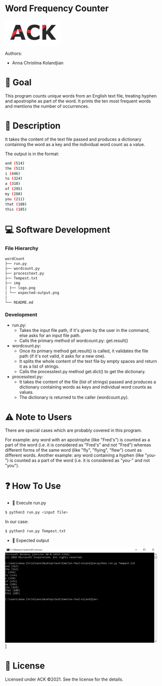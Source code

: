 # Word Frequency Counter

[![](./img/logo.png)](https://www.ackolandjian.tk)

Authors:
 - Anna Christina Kolandjian
 
# 🎯 Goal
This program counts unique words from an English text file, treating hyphen and apostrophe 
as part of the word. It prints the ten most frequent words and mentions the number of 
occurrences.

# 📝 Description 
It takes the content of the text file passed and produces a dictionary
containing the word as a key and the individual word count as a value.

The output is in the format:

```bash
and (514)
the (513)
i (446)
to (324)
a (310)
of (295)
my (288)
you (211)
that (188)
this (185)
```

# 💻 Software Development
### File Hierarchy
```
wordCount
├── run.py
├── wordcount.py
├── processtext.py
├── Tempest.txt
├── img
│ ├── logo.png
│ └── expected-output.png
│ 
└── README.md
```
### Development

- run.py: 
   - Takes the input file path, if it's given by the user in the command, else asks for an input file path.
   - Calls the primary method of wordcount.py: get.result() 
- wordcount.py:
   - Once its primary method get.result() is called, it validates the file path (if it's not valid, it asks for a new one). 
   - It splits the whole content of the text file by empty spaces and return it as a list of strings.
   - Calls the processtext.py method get.dict() to get the dictionary.
- processtext.py:
   - It takes the content of the file (list of strings) passed and produces a dictionary containing words as keys and individual word counts as values.
   - The dictionary is returned to the caller (wordcount.py).

# ⚠️ Note to Users

There are special cases which are probably covered in this program.

For example: any word with an apostrophe (like "Fred's") is counted as a part of the word (i.e. it is considered as "Fred's" and not "Fred") whereas different forms of the same word (like "fly", "flying", "flew") count as different words.
Another example: any word containing a hyphen (like "you-") is counted as a part of the word (i.e. it is considered as "you-" and not "you").

# ❓ How To Use

* 🏃 Execute run.py
```bash
$ python3 run.py <input file>
```
In our case:
```bash
$ python3 run.py Tempest.txt
```
* 🏁 Expected output

![](./img/expected-output.png)]

# 📃 License

Licensed under ACK ©2021. See the license for the details.
